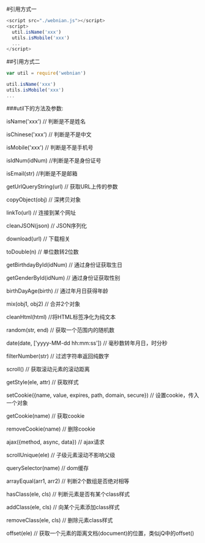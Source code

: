 #引用方式一
```js
<script src="./webnian.js"></script>
<script>
  util.isName('xxx')
  utils.isMobile('xxx')
  ...
</script>
```

##引用方式二
```js
var util = require('webnian')

util.isName('xxx')
utils.isMobile('xxx')
...
```


###util下的方法及参数:
<p>isName('xxx')               // 判断是不是姓名</p>
<p>isChinese('xxx')            // 判断是不是中文</p>
<p>isMobile('xxx')             // 判断是不是手机号</p>
<p>isIdNum(idNum)              //判断是不是身份证号</p>
<p>isEmail(str)              //判断是不是邮箱</p>
<p>getUrlQueryString(url)      // 获取URL上传的参数</p>
<p>copyObject(obj)             // 深拷贝对象</p>
<p>linkTo(url)                 // 连接到某个网址</p>
<p>cleanJSON(json)             // JSON序列化</p>
<p>download(url)               // 下载相关</p>
<p>toDouble(n)                 // 单位数转2位数</p>
<p>getBirthdayById(idNum)      // 通过身份证获取生日</p>
<p>getGenderById(idNum)        // 通过身份证获取性别</p>
<p>birthDayAge(birth)          // 通过年月日获得年龄</p>
<p>mix(obj1, obj2)             // 合并2个对象</p>
<p>cleanHtml(html)             //将HTML标签净化为纯文本</p>
<p>random(str, end)            // 获取一个范围内的随机数</p>
<p>date(date, ['yyyy-MM-dd hh:mm:ss'])    // 毫秒数转年月日，时分秒</p>
<p>filterNumber(str)           // 过滤字符串返回纯数字</p>
<p>scroll()                    // 获取滚动元素的滚动距离</p>
<p>getStyle(ele, attr)         // 获取样式</p>
<p>setCookie({name, value, expires, path, domain, secure})     // 设置cookie，传入一个对象</p>
<p>getCookie(name)             // 获取cookie</p>
<p>removeCookie(name)          // 删除cookie</p>
<p>ajax({method, async, data})         // ajax请求</p>
<p>scrollUnique(ele)         // 子级元素滚动不影响父级</p>
<p>querySelector(name)       // dom缓存</p>
<p>arrayEqual(arr1, arr2)       // 判断2个数组是否绝对相等</p>
<p>hasClass(ele, cls)       // 判断元素是否有某个class样式</p>
<p>addClass(ele, cls)       // 向某个元素添加class样式</p>
<p>removeClass(ele, cls)       // 删除元素class样式</p>
<p>offset(ele)       // 获取一个元素的距离文档(document)的位置，类似jQ中的offset()</p>
